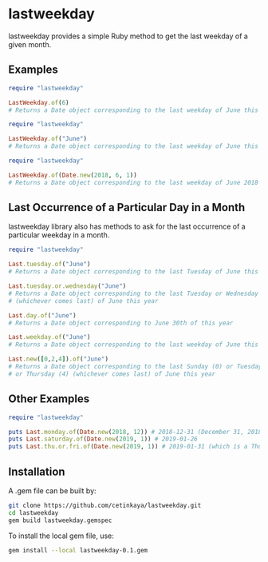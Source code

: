 # lastweekday
lastweekday provides a simple Ruby method to get the last weekday of a given month.

## Examples

```ruby
require "lastweekday"

LastWeekday.of(6)
# Returns a Date object corresponding to the last weekday of June this year
```

```ruby
require "lastweekday"

LastWeekday.of("June")
# Returns a Date object corresponding to the last weekday of June this year
```

```ruby
require "lastweekday"

LastWeekday.of(Date.new(2018, 6, 1))
# Returns a Date object corresponding to the last weekday of June 2018 (June 29, 2018)
```

## Last Occurrence of a Particular Day in a Month

lastweekday library also has methods to ask for the last occurrence of a particular weekday in a month.

```ruby
require "lastweekday"

Last.tuesday.of("June")
# Returns a Date object corresponding to the last Tuesday of June this year

Last.tuesday.or.wednesday("June")
# Returns a Date object corresponding to the last Tuesday or Wednesday
# (whichever comes last) of June this year

Last.day.of("June")
# Returns a Date object corresponding to June 30th of this year

Last.weekday.of("June")
# Returns a Date object corresponding to the last weekday of June this year

Last.new([0,2,4]).of("June")
# Returns a Date object corresponding to the last Sunday (0) or Tuesday (2)
# or Thursday (4) (whichever comes last) of June this year
```

## Other Examples

```ruby
require "lastweekday"

puts Last.monday.of(Date.new(2018, 12)) # 2018-12-31 (December 31, 2018 is a Monday)
puts Last.saturday.of(Date.new(2019, 1)) # 2019-01-26
puts Last.thu.or.fri.of(Date.new(2019, 1)) # 2019-01-31 (which is a Thursday)
```

## Installation

A .gem file can be built by:

```sh
git clone https://github.com/cetinkaya/lastweekday.git
cd lastweekday
gem build lastweekday.gemspec
```

To install the local gem file, use:

```sh
gem install --local lastweekday-0.1.gem
```

